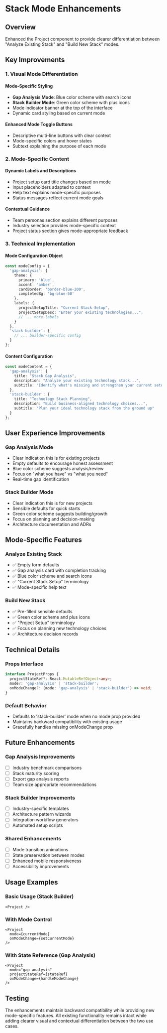 # Stack Mode Enhancements

## Overview
Enhanced the Project component to provide clearer differentiation between "Analyze Existing Stack" and "Build New Stack" modes.

## Key Improvements

### 1. Visual Mode Differentiation

#### Mode-Specific Styling
- **Gap Analysis Mode**: Blue color scheme with search icons
- **Stack Builder Mode**: Green color scheme with plus icons
- Mode indicator banner at the top of the interface
- Dynamic card styling based on current mode

#### Enhanced Mode Toggle Buttons
- Descriptive multi-line buttons with clear context
- Mode-specific colors and hover states
- Subtext explaining the purpose of each mode

### 2. Mode-Specific Content

#### Dynamic Labels and Descriptions
- Project setup card title changes based on mode
- Input placeholders adapted to context
- Help text explains mode-specific purposes
- Status messages reflect current mode goals

#### Contextual Guidance
- Team personas section explains different purposes
- Industry selection provides mode-specific context
- Project status section gives mode-appropriate feedback

### 3. Technical Implementation

#### Mode Configuration Object
```typescript
const modeConfig = {
  'gap-analysis': {
    theme: {
      primary: 'blue',
      accent: 'amber',
      cardBorder: 'border-blue-200',
      completedBg: 'bg-blue-50'
    },
    labels: {
      projectSetupTitle: "Current Stack Setup",
      projectSetupDesc: "Enter your existing technologies...",
      // ... more labels
    }
  },
  'stack-builder': {
    // ... builder-specific config
  }
};
```

#### Content Configuration
```typescript
const modeContent = {
  'gap-analysis': {
    title: "Stack Gap Analysis",
    description: "Analyze your existing technology stack...",
    subtitle: "Identify what's missing and strengthen your current setup"
  },
  'stack-builder': {
    title: "Technology Stack Planning",
    description: "Build business-aligned technology choices...",
    subtitle: "Plan your ideal technology stack from the ground up"
  }
};
```

## User Experience Improvements

### Gap Analysis Mode
- Clear indication this is for existing projects
- Empty defaults to encourage honest assessment
- Blue color scheme suggests analysis/review
- Focus on "what you have" vs "what you need"
- Real-time gap identification

### Stack Builder Mode  
- Clear indication this is for new projects
- Sensible defaults for quick starts
- Green color scheme suggests building/growth
- Focus on planning and decision-making
- Architecture documentation and ADRs

## Mode-Specific Features

### Analyze Existing Stack
- ✅ Empty form defaults
- ✅ Gap analysis card with completion tracking
- ✅ Blue color scheme and search icons
- ✅ "Current Stack Setup" terminology
- ✅ Mode-specific help text

### Build New Stack
- ✅ Pre-filled sensible defaults
- ✅ Green color scheme and plus icons  
- ✅ "Project Setup" terminology
- ✅ Focus on planning new technology choices
- ✅ Architecture decision records

## Technical Details

### Props Interface
```typescript
interface ProjectProps {
  projectStateRef?: React.MutableRefObject<any>;
  mode?: 'gap-analysis' | 'stack-builder';
  onModeChange?: (mode: 'gap-analysis' | 'stack-builder') => void;
}
```

### Default Behavior
- Defaults to 'stack-builder' mode when no mode prop provided
- Maintains backward compatibility with existing usage
- Gracefully handles missing onModeChange prop

## Future Enhancements

### Gap Analysis Improvements
- [ ] Industry benchmark comparisons
- [ ] Stack maturity scoring
- [ ] Export gap analysis reports
- [ ] Team size appropriate recommendations

### Stack Builder Improvements  
- [ ] Industry-specific templates
- [ ] Architecture pattern wizards
- [ ] Integration workflow generators
- [ ] Automated setup scripts

### Shared Enhancements
- [ ] Mode transition animations
- [ ] State preservation between modes
- [ ] Enhanced mobile responsiveness
- [ ] Accessibility improvements

## Usage Examples

### Basic Usage (Stack Builder)
```tsx
<Project />
```

### With Mode Control
```tsx
<Project 
  mode={currentMode}
  onModeChange={setCurrentMode}
/>
```

### With State Reference (Gap Analysis)
```tsx
<Project 
  mode="gap-analysis"
  projectStateRef={stateRef}
  onModeChange={handleModeChange}
/>
```

## Testing

The enhancements maintain backward compatibility while providing new mode-specific features. All existing functionality remains intact while adding clearer visual and contextual differentiation between the two use cases.
